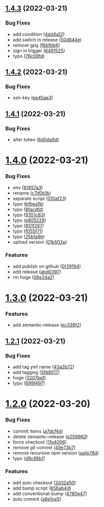 ## [1.4.3](https://github.com/nonanonno/semantic-release-sample/compare/v1.4.2...v1.4.3) (2022-03-21)


### Bug Fixes

* add condition ([4dd4a12](https://github.com/nonanonno/semantic-release-sample/commit/4dd4a12394d3ca11cc1684d5024322cfb20ce687))
* add switch in release ([50d844e](https://github.com/nonanonno/semantic-release-sample/commit/50d844e0e0d16259f3563e3db23873688798c488))
* remove gpg ([f6bfbb6](https://github.com/nonanonno/semantic-release-sample/commit/f6bfbb6812cf38fe0c75bd8678c622f328203937))
* sign in trigger ([6491525](https://github.com/nonanonno/semantic-release-sample/commit/6491525ee0447b2a1a27a3f00f3a29589a5f517a))
* typo ([76c09fd](https://github.com/nonanonno/semantic-release-sample/commit/76c09fd6e36a7bfb426d2ea7916c9a22c9bdce79))



## [1.4.2](https://github.com/nonanonno/semantic-release-sample/compare/v1.4.1...v1.4.2) (2022-03-21)


### Bug Fixes

* ssh-key ([ee45ae3](https://github.com/nonanonno/semantic-release-sample/commit/ee45ae3ea8d1007a1dfa88dd609650a1e58826e9))



## [1.4.1](https://github.com/nonanonno/semantic-release-sample/compare/v1.4.0...v1.4.1) (2022-03-21)


### Bug Fixes

* alter token ([6d0da9d](https://github.com/nonanonno/semantic-release-sample/commit/6d0da9d4cf8b12c1a14f990221120107cb1b2e74))



# [1.4.0](https://github.com/nonanonno/semantic-release-sample/compare/v1.3.0...v1.4.0) (2022-03-21)


### Bug Fixes

* env ([81857a3](https://github.com/nonanonno/semantic-release-sample/commit/81857a3b4f0c342647f7b2ac2309306d5c159f10))
* rename ([c7d0b1b](https://github.com/nonanonno/semantic-release-sample/commit/c7d0b1b4c9ffdb688a9dfba090d2897247655b0e))
* separate script ([010af23](https://github.com/nonanonno/semantic-release-sample/commit/010af233304ba12accabc44d949b2877d143a259))
* typo ([bfbea1b](https://github.com/nonanonno/semantic-release-sample/commit/bfbea1b59419b317c39ecf3f95540eb9db30d0d3))
* typo ([8facdfd](https://github.com/nonanonno/semantic-release-sample/commit/8facdfd9c9d1f16b5ce19313907ce05c4451687b))
* typo ([9351c83](https://github.com/nonanonno/semantic-release-sample/commit/9351c83118fd58fd28542ddd6ac7f0f1b7d3f2d8))
* typo ([e805228](https://github.com/nonanonno/semantic-release-sample/commit/e80522866d925c5d3c8b37c911b35b63fd0d47b7))
* typo ([851f267](https://github.com/nonanonno/semantic-release-sample/commit/851f26701705eb5e1ca061db3f32dedd27e7175f))
* typo ([f055f71](https://github.com/nonanonno/semantic-release-sample/commit/f055f71da796c2ff0d8e858a1a1cbe18d82c6e31))
* typo ([25b1a9e](https://github.com/nonanonno/semantic-release-sample/commit/25b1a9efb852747190c43f60bb2a74125c3f313e))
* upload version ([01b502e](https://github.com/nonanonno/semantic-release-sample/commit/01b502efa0bd54af68c0b0faf91ce569737f7bcb))


### Features

* add publish on github ([0f29194](https://github.com/nonanonno/semantic-release-sample/commit/0f291944705364eb62ab367a984e9c08892f72d5))
* add release ([abd0397](https://github.com/nonanonno/semantic-release-sample/commit/abd0397b073e755b69ff8d7cea0de2a0d7845a75))
* rm hoge ([06e24a2](https://github.com/nonanonno/semantic-release-sample/commit/06e24a24f7aca5d786e37f0dd16f34755572ddb8))



# [1.3.0](https://github.com/nonanonno/semantic-release-sample/compare/v1.2.1...v1.3.0) (2022-03-21)


### Features

* add semantic-release ([ec336f2](https://github.com/nonanonno/semantic-release-sample/commit/ec336f246b283f8403b8db0ad6869e281c1e05d4))



## [1.2.1](https://github.com/nonanonno/semantic-release-sample/compare/v1.2.0...v1.2.1) (2022-03-21)


### Bug Fixes

* add tag.yml name ([43a2b72](https://github.com/nonanonno/semantic-release-sample/commit/43a2b727b0263ef2079ef41604eb1f58b5f2256b))
* add tagging ([5f48017](https://github.com/nonanonno/semantic-release-sample/commit/5f4801746f55d71fd08ed7e26cbf74b53aaffb20))
* hoge ([3207bef](https://github.com/nonanonno/semantic-release-sample/commit/3207beffdad3d1dc7bafc79f56a46ef15ee8cede))
* typo ([699f497](https://github.com/nonanonno/semantic-release-sample/commit/699f497e1a9c2ad40982ba2ba535219b9d7e1887))



# [1.2.0](https://github.com/nonanonno/semantic-release-sample/compare/v1.1.0...v1.2.0) (2022-03-20)


### Bug Fixes

* commit items ([a7dcf4d](https://github.com/nonanonno/semantic-release-sample/commit/a7dcf4d069291f8df63d1c7d92196c5a61f0c7a6))
* delete semantic-release ([e259960](https://github.com/nonanonno/semantic-release-sample/commit/e259960ce0e452361f2eb6e5ee4138c42b5c1dcd))
* force checkout ([1fa4006](https://github.com/nonanonno/semantic-release-sample/commit/1fa400627c8145df3576a524779ea9030b734912))
* remove git commit ([49e73b7](https://github.com/nonanonno/semantic-release-sample/commit/49e73b77a858379194e43c18f26bf5ba50e8fe21))
* remove recursive npm version ([aa1e78d](https://github.com/nonanonno/semantic-release-sample/commit/aa1e78d4c1ca8aea9b48f9ece9b69b07d576c1af))
* typo ([d9c66b1](https://github.com/nonanonno/semantic-release-sample/commit/d9c66b18d30103b7c7023e40cc590a87d44c0646))


### Features

* add auto checkout ([2d32a50](https://github.com/nonanonno/semantic-release-sample/commit/2d32a50e054902941172376ef646a5b699c11249))
* add bump script ([656ab4d](https://github.com/nonanonno/semantic-release-sample/commit/656ab4d98b8e1351255892debc3428dc2de38623))
* add conventional-bump ([4780e47](https://github.com/nonanonno/semantic-release-sample/commit/4780e4714cd51ace4c2440df65aa8fe6a1366594))
* auto commit ([a9e1ce5](https://github.com/nonanonno/semantic-release-sample/commit/a9e1ce5dcb1d264f5c22e0cc0378c8efb7707f3c))



